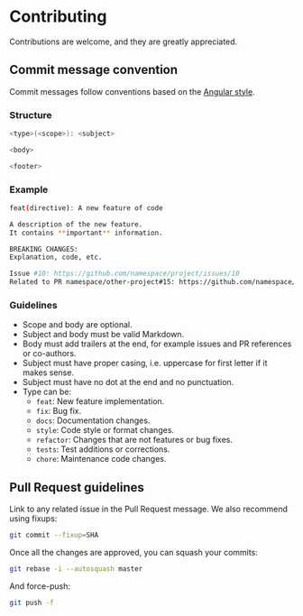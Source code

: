 # Contributing

Contributions are welcome, and they are greatly appreciated.

## Commit message convention

Commit messages follow conventions based on the [Angular
style](https://gist.github.com/stephenparish/9941e89d80e2bc58a153#format-of-the-commit-message).

### Structure

```bash
<type>(<scope>): <subject>

<body>

<footer>
```

### Example

```bash
feat(directive): A new feature of code

A description of the new feature.
It contains **important** information.

BREAKING CHANGES:
Explanation, code, etc.

Issue #10: https://github.com/namespace/project/issues/10
Related to PR namespace/other-project#15: https://github.com/namespace/other-project/pull/15
```

### Guidelines

- Scope and body are optional.
- Subject and body must be valid Markdown.
- Body must add trailers at the end, for example issues and PR references or co-authors.
- Subject must have proper casing, i.e. uppercase for first letter if it makes sense.
- Subject must have no dot at the end and no punctuation.
- Type can be:
    - `feat`: New feature implementation.
    - `fix`: Bug fix.
    - `docs`: Documentation changes.
    - `style`: Code style or format changes.
    - `refactor`: Changes that are not features or bug fixes.
    - `tests`: Test additions or corrections.
    - `chore`: Maintenance code changes.

## Pull Request guidelines

Link to any related issue in the Pull Request message. We also recommend using fixups:

```bash
git commit --fixup=SHA
```

Once all the changes are approved, you can squash your commits:

```bash
git rebase -i --autosquash master
```

And force-push:

```bash
git push -f
```
